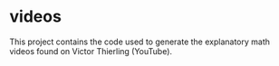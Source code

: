 # videos
This project contains the code used to generate the explanatory math videos found on Victor Thierling (YouTube).

